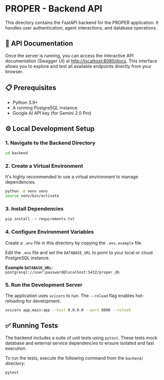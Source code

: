 # PROPER - Backend API

This directory contains the FastAPI backend for the PROPER application. It handles user authentication, agent interactions, and database operations.

## 📖 API Documentation

Once the server is running, you can access the interactive API documentation (Swagger UI) at [http://localhost:8080/docs](http://localhost:8080/docs). This interface allows you to explore and test all available endpoints directly from your browser.

## 📋 Prerequisites

-   Python 3.9+
-   A running PostgreSQL instance.
-   Google AI API key (for Gemini 2.0 Pro)

## ⚙️ Local Development Setup

### 1. Navigate to the Backend Directory

```bash
cd backend
```

### 2. Create a Virtual Environment

It's highly recommended to use a virtual environment to manage dependencies.

```bash
python -m venv venv
source venv/bin/activate
```

### 3. Install Dependencies

```bash
pip install -r requirements.txt
```

### 4. Configure Environment Variables

Create a `.env` file in this directory by copying the `.env.example` file.

Edit the `.env` file and set the `DATABASE_URL` to point to your local or cloud PostgreSQL instance.

**Example `DATABASE_URL`:**
`postgresql://user:password@localhost:5432/proper_db`

### 5. Run the Development Server

The application uses `uvicorn` to run. The `--reload` flag enables hot-reloading for development.

```bash
uvicorn app.main:app --host 0.0.0.0 --port 8080 --reload
```

## ✅ Running Tests

The backend includes a suite of unit tests using `pytest`. These tests mock database and external service dependencies to ensure isolated and fast execution.

To run the tests, execute the following command from the `backend/` directory:

```bash
pytest
```
